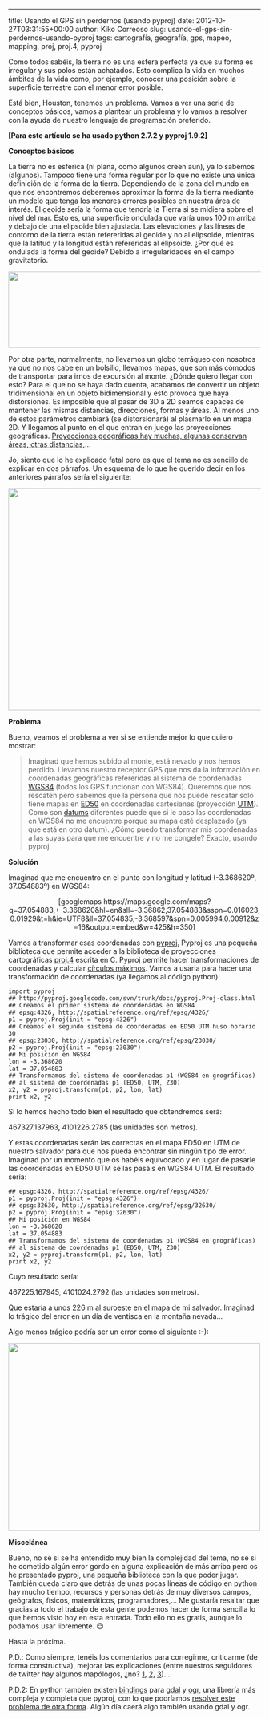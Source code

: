 ---
title: Usando el GPS sin perdernos (usando pyproj)
date: 2012-10-27T03:31:55+00:00
author: Kiko Correoso
slug: usando-el-gps-sin-perdernos-usando-pyproj
tags: cartografía, geografía, gps, mapeo, mapping, proj, proj.4, pyproj

Como todos sabéis, la tierra no es una esfera perfecta ya que su forma es irregular y sus polos están achatados. Esto complica la vida en muchos ámbitos de la vida como, por ejemplo, conocer una posición sobre la superficie terrestre con el menor error posible.

Está bien, Houston, tenemos un problema. Vamos a ver una serie de conceptos básicos, vamos a plantear un problema y lo vamos a resolver con la ayuda de nuestro lenguaje de programación preferido.

**[Para este artículo se ha usado python 2.7.2 y pyproj 1.9.2]**

**Conceptos básicos**

La tierra no es esférica (ni plana, como algunos creen aun), ya lo sabemos (algunos). Tampoco tiene una forma regular por lo que no existe una única definición de la forma de la tierra. Dependiendo de la zona del mundo en que nos encontremos deberemos aproximar la forma de la tierra mediante un modelo que tenga los menores errores posibles en nuestra área de interés. El geoide sería la forma que tendría la Tierra si se midiera sobre el nivel del mar. Esto es, una superficie ondulada que varía unos 100 m arriba y debajo de una elipsoide bien ajustada. Las elevaciones y las líneas de contorno de la tierra están refereridas al geoide y no al elipsoide, mientras que la latitud y la longitud están refereridas al elipsoide. ¿Por qué es ondulada la forma del geoide? Debido a irregularidades en el campo gravitatorio.

[<img class="aligncenter" alt="" src="http://kartoweb.itc.nl/geometrics/Bitmaps/refsurface%203.12f.gif" width="619" height="152" />](http://kartoweb.itc.nl/geometrics/reference%20surfaces/body.htm)

Por otra parte, normalmente, no llevamos un globo terráqueo con nosotros ya que no nos cabe en un bolsillo, llevamos mapas, que son más cómodos de transportar para irnos de excursión al monte. ¿Dónde quiero llegar con esto? Para el que no se haya dado cuenta, acabamos de convertir un objeto tridimensional en un objeto bidimensional y esto provoca que haya distorsiones. Es imposible que al pasar de 3D a 2D seamos capaces de mantener las mismas distancias, direcciones, formas y áreas. Al menos uno de estos parámetros cambiará (se distorsionará) al plasmarlo en un mapa 2D. Y llegamos al punto en el que entran en juego las proyecciones geográficas. [Proyecciones geográficas hay muchas, algunas conservan áreas, otras distancias](http://www.progonos.com/furuti/MapProj/Normal/ProjTbl/projTbl.html),...

Jo, siento que lo he explicado fatal pero es que el tema no es sencillo de explicar en dos párrafos. Un esquema de lo que he querido decir en los anteriores párrafos sería el siguiente:

[<img class="aligncenter" alt="" src="http://mapref.org/NotesImages/Zweig16NotesImage5.gif" width="600" height="443" />](http://mapref.org/AveryshortintroductiontoCoordinateRefere.html#Zweig16)

**Problema**

Bueno, veamos el problema a ver si se entiende mejor lo que quiero mostrar:

> Imaginad que hemos subido al monte, está nevado y nos hemos perdido. Llevamos nuestro receptor GPS que nos da la información en coordenadas geográficas refereridas al sistema de coordenadas [WGS84](http://es.wikipedia.org/wiki/WGS84) (todos los GPS funcionan con WGS84). Queremos que nos rescaten pero sabemos que la persona que nos puede rescatar solo tiene mapas en [ED50](http://es.wikipedia.org/wiki/ED50) en coordenadas cartesianas (proyección [UTM](http://es.wikipedia.org/wiki/Sistema_de_Coordenadas_Universal_Transversal_de_Mercator)). Como son [datums](http://es.wikipedia.org/wiki/Datum) diferentes puede que si le paso las coordenadas en WGS84 no me encuentre porque su mapa esté desplazado (ya que está en otro datum). ¿Cómo puedo transformar mis coordenadas a las suyas para que me encuentre y no me congele? Exacto, usando pyproj.

**Solución**

Imaginad que me encuentro en el punto con longitud y latitud (-3.368620º, 37.054883º) en WGS84:

<p style="text-align:center;">
  [googlemaps https://maps.google.com/maps?q=37.054883,+-3.368620&hl=en&sll=-3.36862,37.054883&sspn=0.016023,0.01929&t=h&ie=UTF8&ll=37.054835,-3.368597&spn=0.005994,0.00912&z=16&output=embed&w=425&h=350]
</p>

Vamos a transformar esas coordenadas con [pyproj.](http://code.google.com/p/pyproj/) Pyproj es una pequeña biblioteca que permite acceder a la biblioteca de proyecciones cartográficas [proj.4](https://trac.osgeo.org/proj/) escrita en C. Pyproj permite hacer transformaciones de coordenadas y calcular [círculos máximos](http://es.wikipedia.org/wiki/Gran_c%C3%ADrculo). Vamos a usarla para hacer una transformación de coordenadas (ya llegamos al código python):

<pre><code class="language-python">import pyproj
## http://pyproj.googlecode.com/svn/trunk/docs/pyproj.Proj-class.html
## Creamos el primer sistema de coordenadas en WGS84
## epsg:4326, http://spatialreference.org/ref/epsg/4326/
p1 = pyproj.Proj(init = "epsg:4326")
## Creamos el segundo sistema de coordenadas en ED50 UTM huso horario 30
## epsg:23030, http://spatialreference.org/ref/epsg/23030/
p2 = pyproj.Proj(init = "epsg:23030")
## Mi posición en WGS84
lon = -3.368620
lat = 37.054883
## Transformamos del sistema de coordenadas p1 (WGS84 en grográficas)
## al sistema de coordenadas p1 (ED50, UTM, Z30)
x2, y2 = pyproj.transform(p1, p2, lon, lat)
print x2, y2</code></pre>

Si lo hemos hecho todo bien el resultado que obtendremos será:

467327.137963, 4101226.2785 (las unidades son metros).

Y estas coordenadas serán las correctas en el mapa ED50 en UTM de nuestro salvador para que nos pueda encontrar sin ningún tipo de error. Imaginad por un momento que os habéis equivocado y en lugar de pasarle las coordenadas en ED50 UTM se las pasáis en WGS84 UTM. El resultado sería:

<pre><code class="language-python">## epsg:4326, http://spatialreference.org/ref/epsg/4326/
p1 = pyproj.Proj(init = "epsg:4326")
## epsg:32630, http://spatialreference.org/ref/epsg/32630/
p2 = pyproj.Proj(init = "epsg:32630")
## Mi posición en WGS84
lon = -3.368620
lat = 37.054883
## Transformamos del sistema de coordenadas p1 (WGS84 en grográficas)
## al sistema de coordenadas p1 (ED50, UTM, Z30)
x2, y2 = pyproj.transform(p1, p2, lon, lat)
print x2, y2</code></pre>

Cuyo resultado sería:

467225.167945, 4101024.2792 (las unidades son metros).

Que estaría a unos 226 m al suroeste en el mapa de mi salvador. Imaginad lo trágico del error en un día de ventisca en la montaña nevada...

Algo menos trágico podría ser un error como el siguiente :-):

<img class="aligncenter" alt="" src="http://celebrating200years.noaa.gov/magazine/tct/01_misaligned_bridge_503.jpg" width="503" height="375" />

**Miscelánea**

Bueno, no sé si se ha entendido muy bien la complejidad del tema, no sé si he cometido algún error gordo en alguna explicación de más arriba pero os he presentado pyproj, una pequeña biblioteca con la que poder jugar. También queda claro que detrás de unas pocas líneas de código en python hay mucho tiempo, recursos y personas detrás de muy diversos campos, geógrafos, físicos, matemáticos, programadores,... Me gustaría resaltar que gracias a todo el trabajo de esta gente podemos hacer de forma sencilla lo que hemos visto hoy en esta entrada. Todo ello no es gratis, aunque lo podamos usar libremente. 😉

Hasta la próxima.

P.D.: Como siempre, tenéis los comentarios para corregirme, criticarme (de forma constructiva), mejorar las explicaciones (entre nuestros seguidores de twitter hay algunos mapólogos, ¿no? [1](https://twitter.com/saleiva), [2,](https://twitter.com/javisantana) [3](https://twitter.com/jatorre))...

P.D.2: En python tambien existen [bindings](http://trac.osgeo.org/gdal/wiki/GdalOgrInPython) para [gdal](http://www.gdal.org/) y [ogr](http://www.gdal.org/ogr/index.html), una librería más compleja y completa que pyproj, con lo que podríamos [resolver este problema de otra forma](http://stackoverflow.com/a/10239676). Algún día caerá algo también usando gdal y ogr.